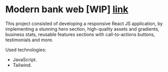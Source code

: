 # Modern bank web [WIP] [link](https://www.youtube.com/watch?v=_oO4Qi5aVZs)

This project consisted of developing a responsive React JS application, by implementing a stunning hero section, high-quality assets and gradients, business stats, reusable features sections with call-to-actions buttons, testimonials and more.

Used technologies:

- JavaScript.
- Tailwind.
